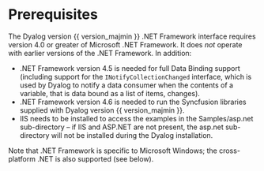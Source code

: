 # Prerequisites

The Dyalog version {{ version_majmin }} .NET Framework interface requires version 4.0 or greater of Microsoft .NET Framework. It does *not* operate with earlier versions of the .NET Framework. In addition:

- .NET Framework version 4.5 is needed for full Data Binding support (including support for the `INotifyCollectionChanged` interface, which is used by Dyalog to notify a data consumer when the contents of a variable, that is data bound as a list of items, changes).
- .NET Framework version 4.6 is needed to run the Syncfusion libraries supplied with Dyalog version {{ version_majmin }}.
- IIS needs to be installed to access the examples in the Samples/asp.net sub-directory – if IIS and ASP.NET are not present, the asp.net sub-directory will not be installed during the Dyalog installation.

Note that .NET Framework is specific to Microsoft Windows; the cross-platform .NET is also supported (see below).
